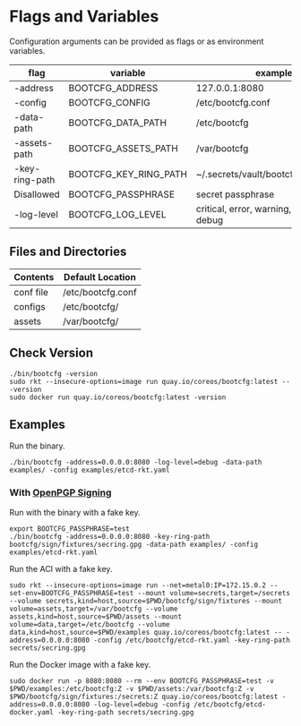 
# Flags and Variables

Configuration arguments can be provided as flags or as environment variables.

| flag | variable | example |
|------|----------|---------|
| -address | BOOTCFG_ADDRESS | 127.0.0.1:8080 |
| -config | BOOTCFG_CONFIG | /etc/bootcfg.conf |
| -data-path | BOOTCFG_DATA_PATH | /etc/bootcfg |
| -assets-path | BOOTCFG_ASSETS_PATH | /var/bootcfg |
| -key-ring-path | BOOTCFG_KEY_RING_PATH | ~/.secrets/vault/bootcfg/secring.gpg |
| Disallowed | BOOTCFG_PASSPHRASE | secret passphrase |
| -log-level | BOOTCFG_LOG_LEVEL | critical, error, warning, notice, info, debug |

## Files and Directories

| Contents  | Default Location  |
|-----------|-------------------|
| conf file | /etc/bootcfg.conf |
| configs   | /etc/bootcfg/     |
| assets    | /var/bootcfg/     |

## Check Version

    ./bin/bootcfg -version
    sudo rkt --insecure-options=image run quay.io/coreos/bootcfg:latest -- -version
    sudo docker run quay.io/coreos/bootcfg:latest -version

## Examples

Run the binary.

    ./bin/bootcfg -address=0.0.0.0:8080 -log-level=debug -data-path examples/ -config examples/etcd-rkt.yaml

### With [OpenPGP Signing](openpgp.md)

Run with the binary with a fake key.

    export BOOTCFG_PASSPHRASE=test
    ./bin/bootcfg -address=0.0.0.0:8080 -key-ring-path bootcfg/sign/fixtures/secring.gpg -data-path examples/ -config examples/etcd-rkt.yaml

Run the ACI with a fake key.

    sudo rkt --insecure-options=image run --net=metal0:IP=172.15.0.2 --set-env=BOOTCFG_PASSPHRASE=test --mount volume=secrets,target=/secrets --volume secrets,kind=host,source=$PWD/bootcfg/sign/fixtures --mount volume=assets,target=/var/bootcfg --volume assets,kind=host,source=$PWD/assets --mount volume=data,target=/etc/bootcfg --volume data,kind=host,source=$PWD/examples quay.io/coreos/bootcfg:latest -- -address=0.0.0.0:8080 -config /etc/bootcfg/etcd-rkt.yaml -key-ring-path secrets/secring.gpg

Run the Docker image with a fake key.

    sudo docker run -p 8080:8080 --rm --env BOOTCFG_PASSPHRASE=test -v $PWD/examples:/etc/bootcfg:Z -v $PWD/assets:/var/bootcfg:Z -v $PWD/bootcfg/sign/fixtures:/secrets:Z quay.io/coreos/bootcfg:latest -address=0.0.0.0:8080 -log-level=debug -config /etc/bootcfg/etcd-docker.yaml -key-ring-path secrets/secring.gpg
